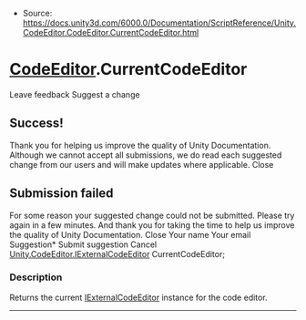 * Source: https://docs.unity3d.com/6000.0/Documentation/ScriptReference/Unity.CodeEditor.CodeEditor.CurrentCodeEditor.html

#  [CodeEditor](https://docs.unity3d.com/6000.0/Documentation/ScriptReference/Unity.CodeEditor.CodeEditor.html).CurrentCodeEditor
Leave feedback
Suggest a change
## Success!
Thank you for helping us improve the quality of Unity Documentation. Although we cannot accept all submissions, we do read each suggested change from our users and will make updates where applicable.
Close
## Submission failed
For some reason your suggested change could not be submitted. Please <a>try again</a> in a few minutes. And thank you for taking the time to help us improve the quality of Unity Documentation.
Close
Your name Your email Suggestion* Submit suggestion
Cancel
[Unity.CodeEditor.IExternalCodeEditor](https://docs.unity3d.com/6000.0/Documentation/ScriptReference/Unity.CodeEditor.IExternalCodeEditor.html) CurrentCodeEditor; 
### Description
Returns the current [IExternalCodeEditor](https://docs.unity3d.com/6000.0/Documentation/ScriptReference/Unity.CodeEditor.IExternalCodeEditor.html) instance for the code editor.
* * *
